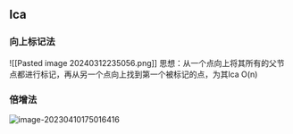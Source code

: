 
## lca
### 向上标记法

![[Pasted image 20240312235056.png]]
思想：从一个点向上将其所有的父节点都进行标记，再从另一个点向上找到第一个被标记的点，为其lca O(n)

### 倍增法
![image-20230410175016416](C:\Users\86155\AppData\Roaming\Typora\typora-user-images\image-20230410175016416.png)

  